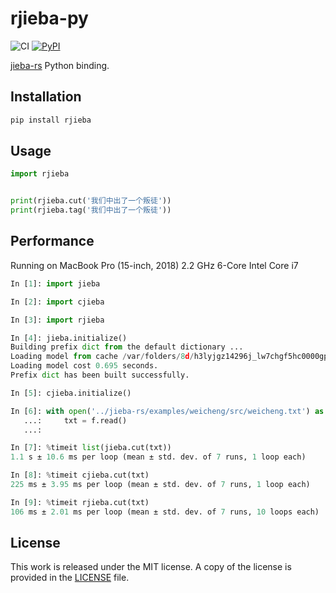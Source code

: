 # rjieba-py

![CI](https://github.com/messense/rjieba-py/workflows/Master/badge.svg)
[![PyPI](https://img.shields.io/pypi/v/rjieba.svg)](https://pypi.org/project/rjieba)

[jieba-rs](https://github.com/messense/jieba-rs) Python binding.

## Installation

```bash
pip install rjieba
```

## Usage

```python
import rjieba


print(rjieba.cut('我们中出了一个叛徒'))
print(rjieba.tag('我们中出了一个叛徒'))
```

## Performance

Running on MacBook Pro (15-inch, 2018) 2.2 GHz 6-Core Intel Core i7

```python
In [1]: import jieba

In [2]: import cjieba

In [3]: import rjieba

In [4]: jieba.initialize()
Building prefix dict from the default dictionary ...
Loading model from cache /var/folders/8d/h3lyjgz14296j_lw7chgf5hc0000gp/T/jieba.cache
Loading model cost 0.695 seconds.
Prefix dict has been built successfully.

In [5]: cjieba.initialize()

In [6]: with open('../jieba-rs/examples/weicheng/src/weicheng.txt') as f:
   ...:     txt = f.read()
   ...:

In [7]: %timeit list(jieba.cut(txt))
1.1 s ± 10.6 ms per loop (mean ± std. dev. of 7 runs, 1 loop each)

In [8]: %timeit cjieba.cut(txt)
225 ms ± 3.95 ms per loop (mean ± std. dev. of 7 runs, 1 loop each)

In [9]: %timeit rjieba.cut(txt)
106 ms ± 2.01 ms per loop (mean ± std. dev. of 7 runs, 10 loops each)
```

## License

This work is released under the MIT license. A copy of the license is provided in the [LICENSE](./LICENSE) file.
